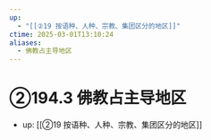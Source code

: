 ```yaml
---
up:
  - "[[②19 按语种、人种、宗教、集团区分的地区]]"
ctime: 2025-03-01T13:10:24
aliases:
  - 佛教占主导地区
---
```


# ②194.3 佛教占主导地区

- up: [[②19 按语种、人种、宗教、集团区分的地区]]
